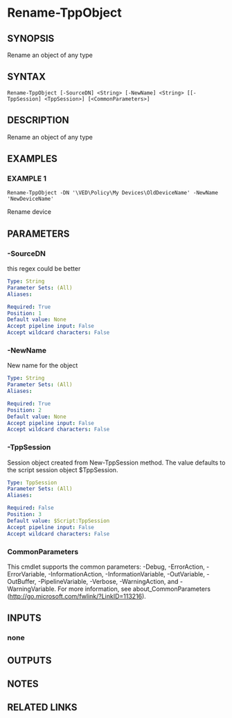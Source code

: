 # Rename-TppObject

## SYNOPSIS
Rename an object of any type

## SYNTAX

```
Rename-TppObject [-SourceDN] <String> [-NewName] <String> [[-TppSession] <TppSession>] [<CommonParameters>]
```

## DESCRIPTION
Rename an object of any type

## EXAMPLES

### EXAMPLE 1
```
Rename-TppObject -DN '\VED\Policy\My Devices\OldDeviceName' -NewName 'NewDeviceName'
```

Rename device

## PARAMETERS

### -SourceDN
this regex could be better

```yaml
Type: String
Parameter Sets: (All)
Aliases:

Required: True
Position: 1
Default value: None
Accept pipeline input: False
Accept wildcard characters: False
```

### -NewName
New name for the object

```yaml
Type: String
Parameter Sets: (All)
Aliases:

Required: True
Position: 2
Default value: None
Accept pipeline input: False
Accept wildcard characters: False
```

### -TppSession
Session object created from New-TppSession method. 
The value defaults to the script session object $TppSession.

```yaml
Type: TppSession
Parameter Sets: (All)
Aliases:

Required: False
Position: 3
Default value: $Script:TppSession
Accept pipeline input: False
Accept wildcard characters: False
```

### CommonParameters
This cmdlet supports the common parameters: -Debug, -ErrorAction, -ErrorVariable, -InformationAction, -InformationVariable, -OutVariable, -OutBuffer, -PipelineVariable, -Verbose, -WarningAction, and -WarningVariable.
For more information, see about_CommonParameters (http://go.microsoft.com/fwlink/?LinkID=113216).

## INPUTS

### none

## OUTPUTS

## NOTES

## RELATED LINKS
